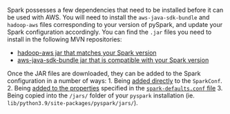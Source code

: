 Spark possesses a few dependencies that need to be installed before it can be used with AWS.  You will need to install the `aws-java-sdk-bundle` and `hadoop-aws` files corresponding to your version of pySpark, and update your Spark configuration accordingly.  You can find the `.jar` files you need to install in the following MVN repositories:

- [hadoop-aws jar that matches your Spark version](https://mvnrepository.com/artifact/org.apache.hadoop/hadoop-aws)
- [aws-java-sdk-bundle jar that is compatible with your Spark version](https://mvnrepository.com/artifact/com.amazonaws/aws-java-sdk-bundle)

Once the JAR files are downloaded, they can be added to the Spark configuration in a number of ways: 
    1. Being [added directly](https://sparkbyexamples.com/spark/add-multiple-jars-to-spark-submit-classpath/) to the `SparkConf`. 
    2. Being [added to the properties](https://sparkbyexamples.com/spark/add-multiple-jars-to-spark-submit-classpath/) specified in the [`spark-defaults.conf` file](https://spark.apache.org/docs/latest/configuration.html#dynamically-loading-spark-properties)
    3. Being copied into the `/jars/` folder of your `pyspark` installation (ie. `lib/python3.9/site-packages/pyspark/jars/`).
